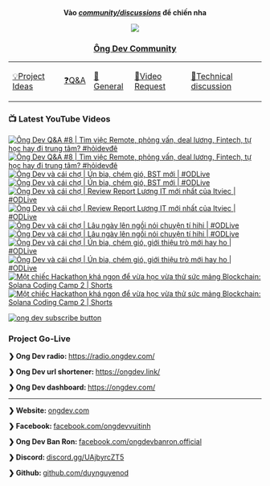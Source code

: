 <div align="center">
      <b
        >Vào
        <a href="https://github.com/OngDev/community/discussions"
          ><i>community/discussions</i></a
        >
        để chiến nha</b
      >

<img
    src="https://raw.githubusercontent.com/thuanpham2311/img/master/ongDevCharacters/4.png"
  />

### [Ông Dev Community](https://github.com/OngDev/community/discussions)

  <b>
    <table>
      <tr>
        <td>
          <a
            href="https://github.com/OngDev/community/discussions/categories/project-ideas"
            ><p>💡Project Ideas</p></a
          >
        </td>
        <td>
          <a
            href="https://github.com/OngDev/community/discussions/categories/q-a"
            ><p>❓Q&A</p></a
          >
        </td>
        <td>
          <a
            href="https://github.com/OngDev/community/discussions/categories/general"
            ><p>💬General</p></a
          >
        </td>
        <td>
          <a
            href="https://github.com/OngDev/community/discussions/categories/video-request"
            ><p>🎥Video Request</p></a
          >
        </td>
        <td>
          <a
            href="https://github.com/OngDev/community/discussions/categories/technical-discussion"
            ><p>🧠Technical discussion</p></a
          >
        </td>
      </tr>
    </table>
  </b>
</div>

### 📺 Latest YouTube Videos

<!-- BEGIN YOUTUBE-CARDS -->
[![Ông Dev Q&A #8 | Tìm việc Remote, phỏng vấn, deal lương, Fintech, tự học hay đi trung tâm? #hỏidevđê](https://ytcards.demolab.com/?id=EOXFs69gshg&title=%C3%94ng+Dev+Q%26A+%238+%7C+T%C3%ACm+vi%E1%BB%87c+Remote%2C+ph%E1%BB%8Fng+v%E1%BA%A5n%2C+deal+l%C6%B0%C6%A1ng%2C+Fintech%2C+t%E1%BB%B1+h%E1%BB%8Dc+hay+%C4%91i+trung+t%C3%A2m%3F+%23h%E1%BB%8Fidev%C4%91%C3%AA&lang=en&timestamp=1671109215&background_color=%230d1117&title_color=%23ffffff&stats_color=%23dedede&width=250&duration=1255 "Ông Dev Q&A #8 | Tìm việc Remote, phỏng vấn, deal lương, Fintech, tự học hay đi trung tâm? #hỏidevđê")](https://www.youtube.com/watch?v=EOXFs69gshg#gh-dark-mode-only)[![Ông Dev Q&A #8 | Tìm việc Remote, phỏng vấn, deal lương, Fintech, tự học hay đi trung tâm? #hỏidevđê](https://ytcards.demolab.com/?id=EOXFs69gshg&title=%C3%94ng+Dev+Q%26A+%238+%7C+T%C3%ACm+vi%E1%BB%87c+Remote%2C+ph%E1%BB%8Fng+v%E1%BA%A5n%2C+deal+l%C6%B0%C6%A1ng%2C+Fintech%2C+t%E1%BB%B1+h%E1%BB%8Dc+hay+%C4%91i+trung+t%C3%A2m%3F+%23h%E1%BB%8Fidev%C4%91%C3%AA&lang=en&timestamp=1671109215&background_color=%23ffffff&title_color=%2324292f&stats_color=%2357606a&width=250&duration=1255 "Ông Dev Q&A #8 | Tìm việc Remote, phỏng vấn, deal lương, Fintech, tự học hay đi trung tâm? #hỏidevđê")](https://www.youtube.com/watch?v=EOXFs69gshg#gh-light-mode-only)
[![Ông Dev và cái chợ | Ún bia, chém gió, BST mới | #ODLive](https://ytcards.demolab.com/?id=v494OMmconk&title=%C3%94ng+Dev+v%C3%A0+c%C3%A1i+ch%E1%BB%A3+%7C+%C3%9An+bia%2C+ch%C3%A9m+gi%C3%B3%2C+BST+m%E1%BB%9Bi+%7C+%23ODLive&lang=en&timestamp=1670690048&background_color=%230d1117&title_color=%23ffffff&stats_color=%23dedede&width=250&duration=7645 "Ông Dev và cái chợ | Ún bia, chém gió, BST mới | #ODLive")](https://www.youtube.com/watch?v=v494OMmconk#gh-dark-mode-only)[![Ông Dev và cái chợ | Ún bia, chém gió, BST mới | #ODLive](https://ytcards.demolab.com/?id=v494OMmconk&title=%C3%94ng+Dev+v%C3%A0+c%C3%A1i+ch%E1%BB%A3+%7C+%C3%9An+bia%2C+ch%C3%A9m+gi%C3%B3%2C+BST+m%E1%BB%9Bi+%7C+%23ODLive&lang=en&timestamp=1670690048&background_color=%23ffffff&title_color=%2324292f&stats_color=%2357606a&width=250&duration=7645 "Ông Dev và cái chợ | Ún bia, chém gió, BST mới | #ODLive")](https://www.youtube.com/watch?v=v494OMmconk#gh-light-mode-only)
[![Ông Dev và cái chợ | Review Report Lương IT mới nhất của Itviec | #ODLive](https://ytcards.demolab.com/?id=CzAd9wFasvw&title=%C3%94ng+Dev+v%C3%A0+c%C3%A1i+ch%E1%BB%A3+%7C+Review+Report+L%C6%B0%C6%A1ng+IT+m%E1%BB%9Bi+nh%E1%BA%A5t+c%E1%BB%A7a+Itviec+%7C+%23ODLive&lang=en&timestamp=1670516003&background_color=%230d1117&title_color=%23ffffff&stats_color=%23dedede&width=250&duration=7135 "Ông Dev và cái chợ | Review Report Lương IT mới nhất của Itviec | #ODLive")](https://www.youtube.com/watch?v=CzAd9wFasvw#gh-dark-mode-only)[![Ông Dev và cái chợ | Review Report Lương IT mới nhất của Itviec | #ODLive](https://ytcards.demolab.com/?id=CzAd9wFasvw&title=%C3%94ng+Dev+v%C3%A0+c%C3%A1i+ch%E1%BB%A3+%7C+Review+Report+L%C6%B0%C6%A1ng+IT+m%E1%BB%9Bi+nh%E1%BA%A5t+c%E1%BB%A7a+Itviec+%7C+%23ODLive&lang=en&timestamp=1670516003&background_color=%23ffffff&title_color=%2324292f&stats_color=%2357606a&width=250&duration=7135 "Ông Dev và cái chợ | Review Report Lương IT mới nhất của Itviec | #ODLive")](https://www.youtube.com/watch?v=CzAd9wFasvw#gh-light-mode-only)
[![Ông Dev và cái chợ | Lâu ngày lên ngồi nói chuyện tí hihi | #ODLive](https://ytcards.demolab.com/?id=LfJ4Z9A2ZHk&title=%C3%94ng+Dev+v%C3%A0+c%C3%A1i+ch%E1%BB%A3+%7C+L%C3%A2u+ng%C3%A0y+l%C3%AAn+ng%E1%BB%93i+n%C3%B3i+chuy%E1%BB%87n+t%C3%AD+hihi+%7C+%23ODLive&lang=en&timestamp=1670084588&background_color=%230d1117&title_color=%23ffffff&stats_color=%23dedede&width=250&duration=7667 "Ông Dev và cái chợ | Lâu ngày lên ngồi nói chuyện tí hihi | #ODLive")](https://www.youtube.com/watch?v=LfJ4Z9A2ZHk#gh-dark-mode-only)[![Ông Dev và cái chợ | Lâu ngày lên ngồi nói chuyện tí hihi | #ODLive](https://ytcards.demolab.com/?id=LfJ4Z9A2ZHk&title=%C3%94ng+Dev+v%C3%A0+c%C3%A1i+ch%E1%BB%A3+%7C+L%C3%A2u+ng%C3%A0y+l%C3%AAn+ng%E1%BB%93i+n%C3%B3i+chuy%E1%BB%87n+t%C3%AD+hihi+%7C+%23ODLive&lang=en&timestamp=1670084588&background_color=%23ffffff&title_color=%2324292f&stats_color=%2357606a&width=250&duration=7667 "Ông Dev và cái chợ | Lâu ngày lên ngồi nói chuyện tí hihi | #ODLive")](https://www.youtube.com/watch?v=LfJ4Z9A2ZHk#gh-light-mode-only)
[![Ông Dev và cái chợ | Ún bia, chém gió, giới thiệu trò mới hay ho | #ODLive](https://ytcards.demolab.com/?id=gW6XjSxSoOQ&title=%C3%94ng+Dev+v%C3%A0+c%C3%A1i+ch%E1%BB%A3+%7C+%C3%9An+bia%2C+ch%C3%A9m+gi%C3%B3%2C+gi%E1%BB%9Bi+thi%E1%BB%87u+tr%C3%B2+m%E1%BB%9Bi+hay+ho+%7C+%23ODLive&lang=en&timestamp=1668874787&background_color=%230d1117&title_color=%23ffffff&stats_color=%23dedede&width=250&duration=7311 "Ông Dev và cái chợ | Ún bia, chém gió, giới thiệu trò mới hay ho | #ODLive")](https://www.youtube.com/watch?v=gW6XjSxSoOQ#gh-dark-mode-only)[![Ông Dev và cái chợ | Ún bia, chém gió, giới thiệu trò mới hay ho | #ODLive](https://ytcards.demolab.com/?id=gW6XjSxSoOQ&title=%C3%94ng+Dev+v%C3%A0+c%C3%A1i+ch%E1%BB%A3+%7C+%C3%9An+bia%2C+ch%C3%A9m+gi%C3%B3%2C+gi%E1%BB%9Bi+thi%E1%BB%87u+tr%C3%B2+m%E1%BB%9Bi+hay+ho+%7C+%23ODLive&lang=en&timestamp=1668874787&background_color=%23ffffff&title_color=%2324292f&stats_color=%2357606a&width=250&duration=7311 "Ông Dev và cái chợ | Ún bia, chém gió, giới thiệu trò mới hay ho | #ODLive")](https://www.youtube.com/watch?v=gW6XjSxSoOQ#gh-light-mode-only)
[![Một chiếc Hackathon khá ngon để vừa học vừa thử sức mảng Blockchain: Solana Coding Camp 2 | Shorts](https://ytcards.demolab.com/?id=Ngl6D3hMY-k&title=M%E1%BB%99t+chi%E1%BA%BFc+Hackathon+kh%C3%A1+ngon+%C4%91%E1%BB%83+v%E1%BB%ABa+h%E1%BB%8Dc+v%E1%BB%ABa+th%E1%BB%AD+s%E1%BB%A9c+m%E1%BA%A3ng+Blockchain%3A+Solana+Coding+Camp+2+%7C+Shorts&lang=en&timestamp=1668087012&background_color=%230d1117&title_color=%23ffffff&stats_color=%23dedede&width=250&duration=59 "Một chiếc Hackathon khá ngon để vừa học vừa thử sức mảng Blockchain: Solana Coding Camp 2 | Shorts")](https://www.youtube.com/watch?v=Ngl6D3hMY-k#gh-dark-mode-only)[![Một chiếc Hackathon khá ngon để vừa học vừa thử sức mảng Blockchain: Solana Coding Camp 2 | Shorts](https://ytcards.demolab.com/?id=Ngl6D3hMY-k&title=M%E1%BB%99t+chi%E1%BA%BFc+Hackathon+kh%C3%A1+ngon+%C4%91%E1%BB%83+v%E1%BB%ABa+h%E1%BB%8Dc+v%E1%BB%ABa+th%E1%BB%AD+s%E1%BB%A9c+m%E1%BA%A3ng+Blockchain%3A+Solana+Coding+Camp+2+%7C+Shorts&lang=en&timestamp=1668087012&background_color=%23ffffff&title_color=%2324292f&stats_color=%2357606a&width=250&duration=59 "Một chiếc Hackathon khá ngon để vừa học vừa thử sức mảng Blockchain: Solana Coding Camp 2 | Shorts")](https://www.youtube.com/watch?v=Ngl6D3hMY-k#gh-light-mode-only)
<!-- END YOUTUBE-CARDS -->

[![ong dev subscribe button](https://raw.githubusercontent.com/thuanOwa/img/master/youtube.gif)](https://www.youtube.com/@ongdev?sub_confirmation=1)

### Project Go-Live

<strong>❯ Ong Dev radio: </strong><a href="radio.ongdev.com/">https://radio.ongdev.com/</a>

<strong>❯ Ong Dev url shortener: </strong><a href="ongdev.link/">https://ongdev.link/</a>

<strong>❯ Ong Dev dashboard: </strong><a href="ongdev.com/">https://ongdev.com/</a>

---

<strong>❯ Website: </strong><a href="https://ongdev.com">ongdev.com</a>

<strong>❯ Facebook: </strong><a href="https://www.facebook.com/ongdevvuitinh">facebook.com/ongdevvuitinh</a>

<strong>❯ Ong Dev Ban Ron: </strong><a href="https://www.facebook.com/ongdevbanron.official">facebook.com/ongdevbanron.official</a>

<strong>❯ Discord: </strong><a href="https://discord.gg/UAjbyrcZT5">discord.gg/UAjbyrcZT5</a>

<strong>❯ Github: </strong><a href="https://github.com/duynguyenod">github.com/duynguyenod</a>
